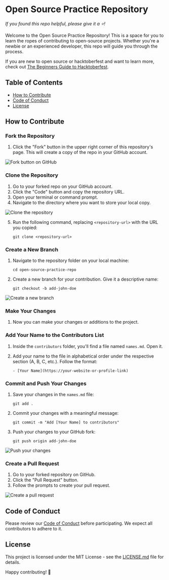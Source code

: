 # Open Source Practice Repository

_If you found this repo helpful, please give it a ⭐!_

Welcome to the Open Source Practice Repository! This is a space for you to learn the ropes of contributing to open-source projects. Whether you're a newbie or an experienced developer, this repo will guide you through the process.

If you are new to open source or hacktoberfest and want to learn more, check out [The Beginners Guide to Hacktoberfest](https://tech.timonwa.com/blog/series/the-beginners-guide-to-hacktoberfest).

## Table of Contents

- [How to Contribute](#how-to-contribute)
- [Code of Conduct](#code-of-conduct)
- [License](#license)

## How to Contribute

### Fork the Repository

1. Click the "Fork" button in the upper right corner of this repository's page. This will create a copy of the repo in your GitHub account.

![Fork button on GitHub](./images/image1.png)

### Clone the Repository

1. Go to your forked repo on your GitHub account.
2. Click the "Code" button and copy the repository URL.
3. Open your terminal or command prompt.
4. Navigate to the directory where you want to store your local copy.

![Clone the repository](./images/image2.png)

5. Run the following command, replacing `<repository-url>` with the URL you copied:
   
   ```
   git clone <repository-url>
   ```

### Create a New Branch

1. Navigate to the repository folder on your local machine:
   
   ```
   cd open-source-practice-repo
   ```
   
2. Create a new branch for your contribution. Give it a descriptive name:
   
   ```
   git checkout -b add-john-doe
   ```

![Create a new branch](./images/image3.png)

### Make Your Changes

1. Now you can make your changes or additions to the project.

### Add Your Name to the Contributors List

1. Inside the `contributors` folder, you'll find a file named `names.md`. Open it.

2. Add your name to the file in alphabetical order under the respective section (A, B, C, etc.). Follow the format:
   
   ```
   - [Your Name](https://your-website-or-profile-link)
   ```

### Commit and Push Your Changes

1. Save your changes in the `names.md` file:

   ```
   git add .
   ```

2. Commit your changes with a meaningful message:

   ```
   git commit -m "Add [Your Name] to contributors"
   ```

3. Push your changes to your GitHub fork:
   ```
   git push origin add-john-doe
   ```

![Push your changes](./images/image4.png)

### Create a Pull Request

1. Go to your forked repository on GitHub.
2. Click the "Pull Request" button.
3. Follow the prompts to create your pull request.

![Create a pull request](./images/image5.png)

## Code of Conduct

Please review our [Code of Conduct](CODE_OF_CONDUCT.md) before participating. We expect all contributors to adhere to it.

## License

This project is licensed under the MIT License - see the [LICENSE.md](LICENSE) file for details.

Happy contributing! 🚀
